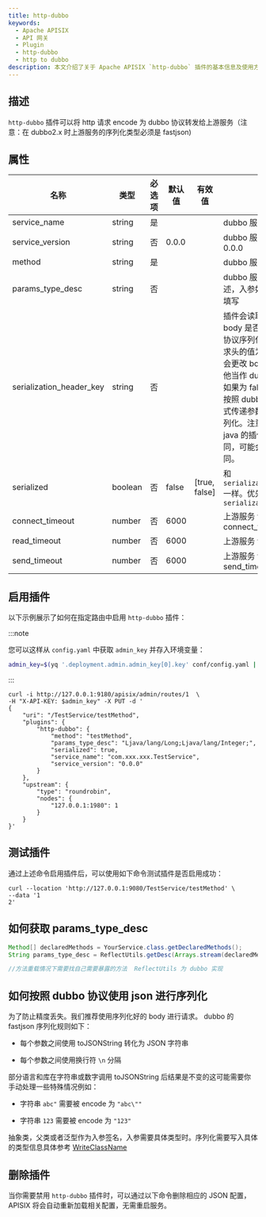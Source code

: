 ```yaml
---
title: http-dubbo
keywords:
  - Apache APISIX
  - API 网关
  - Plugin
  - http-dubbo
  - http to dubbo
description: 本文介绍了关于 Apache APISIX `http-dubbo` 插件的基本信息及使用方法。
---
```


<!--
#
# Licensed to the Apache Software Foundation (ASF) under one or more
# contributor license agreements.  See the NOTICE file distributed with
# this work for additional information regarding copyright ownership.
# The ASF licenses this file to You under the Apache License, Version 2.0
# (the "License"); you may not use this file except in compliance with
# the License.  You may obtain a copy of the License at
#
#     http://www.apache.org/licenses/LICENSE-2.0
#
# Unless required by applicable law or agreed to in writing, software
# distributed under the License is distributed on an "AS IS" BASIS,
# WITHOUT WARRANTIES OR CONDITIONS OF ANY KIND, either express or implied.
# See the License for the specific language governing permissions and
# limitations under the License.
#
-->

## 描述

`http-dubbo` 插件可以将 http 请求 encode 为 dubbo 协议转发给上游服务（注意：在 dubbo2.x 时上游服务的序列化类型必须是 fastjson)

## 属性

| 名称                     | 类型    | 必选项 | 默认值 | 有效值      | 描述                                                                                                                                                                                                           |
| ------------------------ | ------- |-----| ------ | ----------- |--------------------------------------------------------------------------------------------------------------------------------------------------------------------------------------------------------------|
| service_name             | string  | 是   |        |             | dubbo 服务名                                                                                                                                                                                                    |
| service_version          | string  | 否   | 0.0.0  |             | dubbo 服务版本 默认 0.0.0                                                                                                                                                                                          |
| method                   | string  | 是   |        |             | dubbo 服务方法名                                                                                                                                                                                                  |
| params_type_desc         | string  | 否   |        |             | dubbo 服务方法签名描述，入参如果是 void 可不填写                                                                                                                                                                               |
| serialization_header_key | string  | 否   |        |             | 插件会读取该请求头判断 body 是否已经按照 dubbo 协议序列化完毕。如果该请求头的值为 true 则插件不会更改 body 内容，直接把他当作 dubbo 请求参数。如果为 false 则要求开发者按照 dubbo 泛化调用的格式传递参数，由插件进行序列化。注意：由于 lua 和 java 的插件序列化精度不同，可能会导致参数精度不同。 |
| serialized               | boolean | 否   | false  | [true, false] | 和`serialization_header_key`一样。优先级低于`serialization_header_key`                                                                                                                                                |
| connect_timeout          | number  | 否   | 6000   |             | 上游服务 tcp connect_timeout                                                                                                                                                                                     |
| read_timeout             | number  | 否   | 6000   |             | 上游服务 tcp read_timeout                                                                                                                                                                                        |
| send_timeout             | number  | 否   | 6000   |             | 上游服务 tcp send_timeout                                                                                                                                                                                        |

## 启用插件

以下示例展示了如何在指定路由中启用 `http-dubbo` 插件：

:::note

您可以这样从 `config.yaml` 中获取 `admin_key` 并存入环境变量：

```bash
admin_key=$(yq '.deployment.admin.admin_key[0].key' conf/config.yaml | sed 's/"//g')
```

:::

```shell
curl -i http://127.0.0.1:9180/apisix/admin/routes/1  \
-H "X-API-KEY: $admin_key" -X PUT -d '
{
    "uri": "/TestService/testMethod",
    "plugins": {
        "http-dubbo": {
            "method": "testMethod",
            "params_type_desc": "Ljava/lang/Long;Ljava/lang/Integer;",
            "serialized": true,
            "service_name": "com.xxx.xxx.TestService",
            "service_version": "0.0.0"
        }
    },
    "upstream": {
        "type": "roundrobin",
        "nodes": {
            "127.0.0.1:1980": 1
        }
    }
}'
```

## 测试插件

通过上述命令启用插件后，可以使用如下命令测试插件是否启用成功：

```shell
curl --location 'http://127.0.0.1:9080/TestService/testMethod' \
--data '1
2'
```

## 如何获取 params_type_desc

```java
Method[] declaredMethods = YourService.class.getDeclaredMethods();
String params_type_desc = ReflectUtils.getDesc(Arrays.stream(declaredMethods).filter(it->it.getName().equals("yourmethod")).findAny().get().getParameterTypes());

//方法重载情况下需要找自己需要暴露的方法  ReflectUtils 为 dubbo 实现
```

## 如何按照 dubbo 协议使用 json 进行序列化

为了防止精度丢失。我们推荐使用序列化好的 body 进行请求。
dubbo 的 fastjson 序列化规则如下：

- 每个参数之间使用 toJSONString 转化为 JSON 字符串

- 每个参数之间使用换行符 `\n` 分隔

部分语言和库在字符串或数字调用 toJSONString 后结果是不变的这可能需要你手动处理一些特殊情况例如：

- 字符串 `abc"` 需要被 encode 为 `"abc\""`

- 字符串 `123` 需要被 encode 为 `"123"`

抽象类，父类或者泛型作为入参签名，入参需要具体类型时。序列化需要写入具体的类型信息具体参考 [WriteClassName](https://github.com/alibaba/fastjson/wiki/SerializerFeature_cn)

## 删除插件

当你需要禁用 `http-dubbo` 插件时，可以通过以下命令删除相应的 JSON 配置，APISIX 将会自动重新加载相关配置，无需重启服务。
